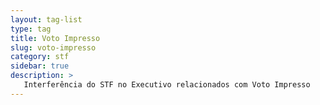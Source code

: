 ```yaml
---
layout: tag-list
type: tag
title: Voto Impresso
slug: voto-impresso
category: stf
sidebar: true
description: >
   Interferência do STF no Executivo relacionados com Voto Impresso
---
```

